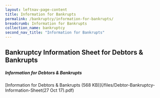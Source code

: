 ```yaml
---
layout: leftnav-page-content
title: Information for Bankrupts
permalink: /bankruptcy/information-for-bankrupts/
breadcrumb: Information for Bankrupts
collection_name: bankruptcy
second_nav_title: "Information for Bankrupts"
---
```

Bankruptcy Information Sheet for Debtors & Bankrupts
---
##### **Information for Debtors & Bankrupts**

[Information for Debtors & Bankrupts (568 KB)](/files/Debtor-Bankruptcy-Information-Sheet(27 Oct 17).pdf)
